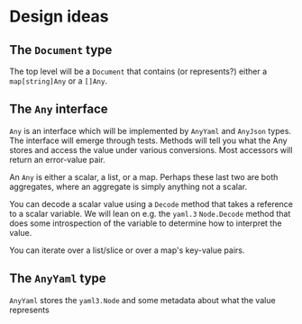 # Design ideas

## The `Document` type

The top level will be a `Document` that contains (or represents?) either a `map[string]Any` or a `[]Any`.

## The `Any` interface

`Any` is an interface which will be implemented by `AnyYaml` and `AnyJson` types. The interface will emerge through tests. Methods will tell you what the Any stores and access the value under various conversions. Most accessors will return an error-value pair.

 An `Any` is either a scalar, a list, or a map. Perhaps these last two are both aggregates, where an aggregate is simply anything not a scalar.

You can decode a scalar value using a `Decode` method that takes a reference to a scalar variable. We will lean on e.g. the `yaml.3` `Node.Decode` method that does some introspection of the variable to determine how to interpret the value.

You can iterate over a list/slice or over a map's key-value pairs.

## The `AnyYaml` type

`AnyYaml` stores the `yaml3.Node`  and some metadata about what the value represents
